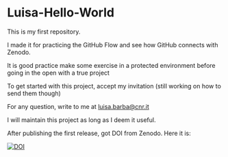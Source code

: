 # Luisa-Hello-World
This is my first repository.

I made it for practicing the GitHub Flow and see how GitHub connects with Zenodo.

It is good practice make some exercise in a protected environment before going in the open with a true project

To get started with this project, accept my invitation (still working on how to send them though)

For any question, write to me at luisa.barba@cnr.it

I will maintain this project as long as I deem it useful.

After publishing the first release, got DOI from Zenodo. Here it is:

<a href="https://handle.stage.datacite.org/10.5072/zenodo.112755"><img src="https://sandbox.zenodo.org/badge/864910571.svg" alt="DOI"></a>
